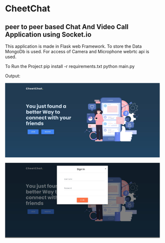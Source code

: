 
# CheetChat

## peer to peer based Chat And Video Call Application using Socket.io

This application is made in Flask web Framework. To store the Data MongoDb is used.
For access of Camera and Microphone webrtc api is used.

To Run the Project 
pip install -r requirements.txt 
python main.py


Output:

![main](https://raw.githubusercontent.com/Ajaymagar/cheetChat/master/images/main.JPG)

![signin](https://raw.githubusercontent.com/Ajaymagar/cheetChat/master/images/Signin.JPG)






